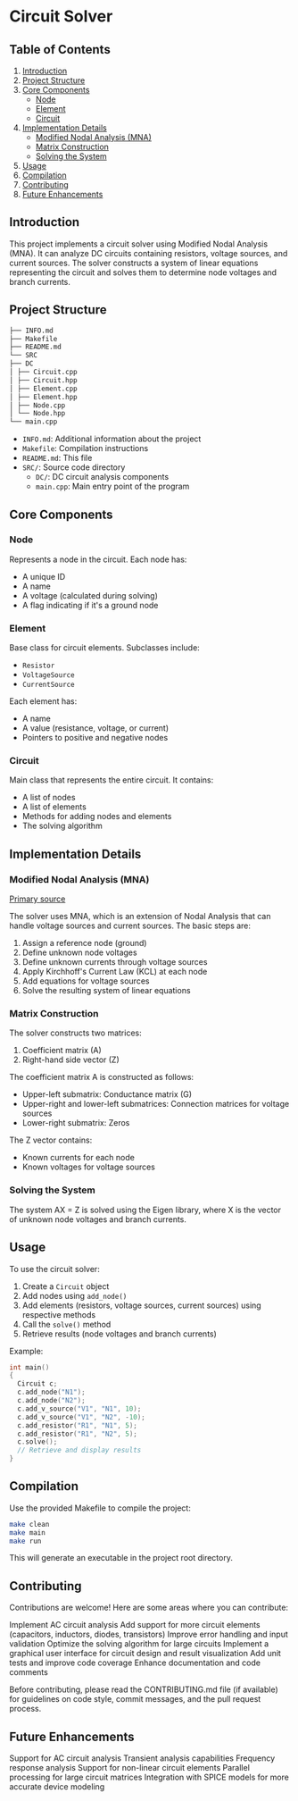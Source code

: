 # Circuit Solver

## Table of Contents

1. [Introduction](#introduction)
2. [Project Structure](#project-structure)
3. [Core Components](#core-components)
   - [Node](#node)
   - [Element](#element)
   - [Circuit](#circuit)
4. [Implementation Details](#implementation-details)
   - [Modified Nodal Analysis (MNA)](#modified-nodal-analysis-mna)
   - [Matrix Construction](#matrix-construction)
   - [Solving the System](#solving-the-system)
5. [Usage](#usage)
6. [Compilation](#compilation)
7. [Contributing](#contributing)
8. [Future Enhancements](#future-enhancements)

## Introduction

This project implements a circuit solver using Modified Nodal Analysis (MNA). It can analyze DC circuits containing resistors, voltage sources, and current sources. The solver constructs a system of linear equations representing the circuit and solves them to determine node voltages and branch currents.

## Project Structure

```bash
├── INFO.md
├── Makefile
├── README.md
└── SRC
├── DC
│ ├── Circuit.cpp
│ ├── Circuit.hpp
│ ├── Element.cpp
│ ├── Element.hpp
│ ├── Node.cpp
│ └── Node.hpp
└── main.cpp
```

- `INFO.md`: Additional information about the project
- `Makefile`: Compilation instructions
- `README.md`: This file
- `SRC/`: Source code directory
  - `DC/`: DC circuit analysis components
  - `main.cpp`: Main entry point of the program

## Core Components

### Node

Represents a node in the circuit. Each node has:

- A unique ID
- A name
- A voltage (calculated during solving)
- A flag indicating if it's a ground node

### Element

Base class for circuit elements. Subclasses include:

- `Resistor`
- `VoltageSource`
- `CurrentSource`

Each element has:

- A name
- A value (resistance, voltage, or current)
- Pointers to positive and negative nodes

### Circuit

Main class that represents the entire circuit. It contains:

- A list of nodes
- A list of elements
- Methods for adding nodes and elements
- The solving algorithm

## Implementation Details

### Modified Nodal Analysis (MNA)

  [Primary source](/Cpp-App/INFO.md)

The solver uses MNA, which is an extension of Nodal Analysis that can handle voltage sources and current sources. The basic steps are:

1. Assign a reference node (ground)
2. Define unknown node voltages
3. Define unknown currents through voltage sources
4. Apply Kirchhoff's Current Law (KCL) at each node
5. Add equations for voltage sources
6. Solve the resulting system of linear equations

### Matrix Construction

The solver constructs two matrices:

1. Coefficient matrix (A)
2. Right-hand side vector (Z)

The coefficient matrix A is constructed as follows:

- Upper-left submatrix: Conductance matrix (G)
- Upper-right and lower-left submatrices: Connection matrices for voltage sources
- Lower-right submatrix: Zeros

The Z vector contains:

- Known currents for each node
- Known voltages for voltage sources

### Solving the System

The system AX = Z is solved using the Eigen library, where X is the vector of unknown node voltages and branch currents.

## Usage

To use the circuit solver:

1. Create a `Circuit` object
2. Add nodes using `add_node()`
3. Add elements (resistors, voltage sources, current sources) using respective methods
4. Call the `solve()` method
5. Retrieve results (node voltages and branch currents)

Example:

```cpp
int main()
{
  Circuit c;
  c.add_node("N1");
  c.add_node("N2");
  c.add_v_source("V1", "N1", 10);
  c.add_v_source("V1", "N2", -10);
  c.add_resistor("R1", "N1", 5);
  c.add_resistor("R1", "N2", 5);
  c.solve();
  // Retrieve and display results
}
```


## Compilation

Use the provided Makefile to compile the project:
```bash
make clean
make main
make run
```
This will generate an executable in the project root directory.

## Contributing
Contributions are welcome! Here are some areas where you can contribute:

Implement AC circuit analysis
Add support for more circuit elements (capacitors, inductors, diodes, transistors)
Improve error handling and input validation
Optimize the solving algorithm for large circuits
Implement a graphical user interface for circuit design and result visualization
Add unit tests and improve code coverage
Enhance documentation and code comments

Before contributing, please read the CONTRIBUTING.md file (if available) for guidelines on code style, commit messages, and the pull request process.

## Future Enhancements

Support for AC circuit analysis
Transient analysis capabilities
Frequency response analysis
Support for non-linear circuit elements
Parallel processing for large circuit matrices
Integration with SPICE models for more accurate device modeling
